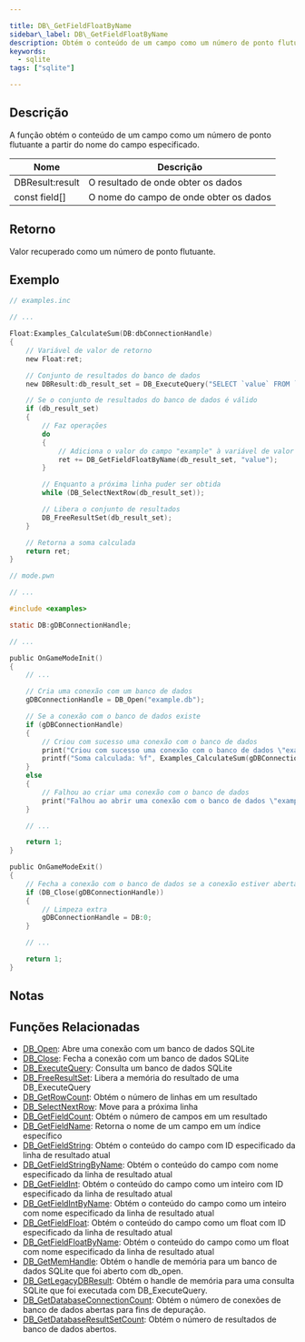 ```yaml
---

title: DB\_GetFieldFloatByName
sidebar\_label: DB\_GetFieldFloatByName
description: Obtém o conteúdo de um campo como um número de ponto flutuante com o nome do campo especificado.
keywords:
  - sqlite
tags: ["sqlite"]

---
```


## Descrição

A função obtém o conteúdo de um campo como um número de ponto flutuante a partir do nome do campo especificado.

| Nome             | Descrição                              |
| ---------------- | -------------------------------------- |
| DBResult\:result | O resultado de onde obter os dados     |
| const field\[]   | O nome do campo de onde obter os dados |

## Retorno

Valor recuperado como um número de ponto flutuante.

## Exemplo

```c
// examples.inc

// ...

Float:Examples_CalculateSum(DB:dbConnectionHandle)
{
    // Variável de valor de retorno
    new Float:ret;

    // Conjunto de resultados do banco de dados
    new DBResult:db_result_set = DB_ExecuteQuery("SELECT `value` FROM `examples`");

    // Se o conjunto de resultados do banco de dados é válido
    if (db_result_set)
    {
        // Faz operações
        do
        {
            // Adiciona o valor do campo "example" à variável de valor de retorno
            ret += DB_GetFieldFloatByName(db_result_set, "value");
        }

        // Enquanto a próxima linha puder ser obtida
        while (DB_SelectNextRow(db_result_set));

        // Libera o conjunto de resultados
        DB_FreeResultSet(db_result_set);
    }

    // Retorna a soma calculada
    return ret;
}
```

```c
// mode.pwn

// ...

#include <examples>

static DB:gDBConnectionHandle;

// ...

public OnGameModeInit()
{
    // ...

    // Cria uma conexão com um banco de dados
    gDBConnectionHandle = DB_Open("example.db");

    // Se a conexão com o banco de dados existe
    if (gDBConnectionHandle)
    {
        // Criou com sucesso uma conexão com o banco de dados
        print("Criou com sucesso uma conexão com o banco de dados \"example.db\".");
        printf("Soma calculada: %f", Examples_CalculateSum(gDBConnectionHandle));
    }
    else
    {
        // Falhou ao criar uma conexão com o banco de dados
        print("Falhou ao abrir uma conexão com o banco de dados \"example.db\".");
    }

    // ...

    return 1;
}

public OnGameModeExit()
{
    // Fecha a conexão com o banco de dados se a conexão estiver aberta
    if (DB_Close(gDBConnectionHandle))
    {
        // Limpeza extra
        gDBConnectionHandle = DB:0;
    }

    // ...

    return 1;
}
```

## Notas

## Funções Relacionadas

* [DB\_Open](DB_Open): Abre uma conexão com um banco de dados SQLite
* [DB\_Close](DB_Close): Fecha a conexão com um banco de dados SQLite
* [DB\_ExecuteQuery](DB_ExecuteQuery): Consulta um banco de dados SQLite
* [DB\_FreeResultSet](DB_FreeResultSet): Libera a memória do resultado de uma DB\_ExecuteQuery
* [DB\_GetRowCount](DB_GetRowCount): Obtém o número de linhas em um resultado
* [DB\_SelectNextRow](DB_SelectNextRow): Move para a próxima linha
* [DB\_GetFieldCount](DB_GetFieldCount): Obtém o número de campos em um resultado
* [DB\_GetFieldName](DB_GetFieldName): Retorna o nome de um campo em um índice específico
* [DB\_GetFieldString](DB_GetFieldString): Obtém o conteúdo do campo com ID especificado da linha de resultado atual
* [DB\_GetFieldStringByName](DB_GetFieldStringByName): Obtém o conteúdo do campo com nome especificado da linha de resultado atual
* [DB\_GetFieldInt](DB_GetFieldInt): Obtém o conteúdo do campo como um inteiro com ID especificado da linha de resultado atual
* [DB\_GetFieldIntByName](DB_GetFieldIntByName): Obtém o conteúdo do campo como um inteiro com nome especificado da linha de resultado atual
* [DB\_GetFieldFloat](DB_GetFieldFloat): Obtém o conteúdo do campo como um float com ID especificado da linha de resultado atual
* [DB\_GetFieldFloatByName](DB_GetFieldFloatByName): Obtém o conteúdo do campo como um float com nome especificado da linha de resultado atual
* [DB\_GetMemHandle](DB_GetMemHandle): Obtém o handle de memória para um banco de dados SQLite que foi aberto com db\_open.
* [DB\_GetLegacyDBResult](DB_GetLegacyDBResult): Obtém o handle de memória para uma consulta SQLite que foi executada com DB\_ExecuteQuery.
* [DB\_GetDatabaseConnectionCount](DB_GetDatabaseConnectionCount): Obtém o número de conexões de banco de dados abertas para fins de depuração.
* [DB\_GetDatabaseResultSetCount](DB_GetDatabaseResultSetCount): Obtém o número de resultados de banco de dados abertos.
